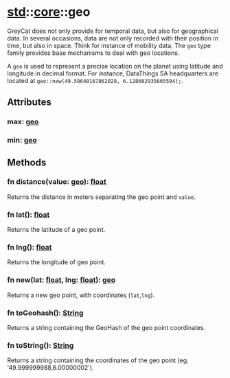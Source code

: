 # [std](/libs/std/)::[core](/libs/std/core/)::geo

GreyCat does not only provide for temporal data, but also for geographical data.
In several occasions, data are not only recorded with their position in time, but also in space. Think for instance of mobility data.
The `geo` type family provides base mechanisms to deal with geo locations.

A `geo` is used to represent a precise location on the planet using latitude and longitude in decimal format.
For instance, DataThings SA headquarters are located at `geo::new(49.59640167862028, 6.128662935665594);`.

## Attributes

### max:&nbsp;[geo](/libs/std/core/type.geo.md)

### min:&nbsp;[geo](/libs/std/core/type.geo.md)

## Methods
### fn distance(value:&nbsp;[geo](/libs/std/core/type.geo.md)):&nbsp;[float](/libs/std/core/type.float.md)<Badge text="native" />

Returns the distance in meters separating the geo point and `value`.
### fn lat():&nbsp;[float](/libs/std/core/type.float.md)<Badge text="native" />

Returns the latitude of a geo point.
### fn lng():&nbsp;[float](/libs/std/core/type.float.md)<Badge text="native" />

Returns the longitude of geo point.
### fn new(lat:&nbsp;[float](/libs/std/core/type.float.md), lng:&nbsp;[float](/libs/std/core/type.float.md)):&nbsp;[geo](/libs/std/core/type.geo.md)<Badge text="native" /><Badge text="static" />

Returns a new geo point, with coordinates (`lat`,`lng`).
### fn toGeohash():&nbsp;[String](/libs/std/core/type.String.md)<Badge text="native" />

Returns a string containing the GeoHash of the geo point coordinates.
### fn toString():&nbsp;[String](/libs/std/core/type.String.md)<Badge text="native" />

Returns a string containing the coordinates of the geo point (eg. '49.999999988,6.00000002').
